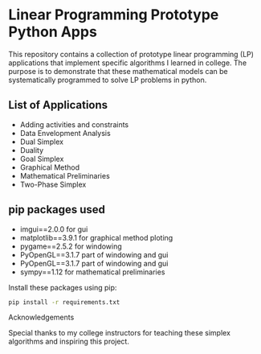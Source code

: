 # Linear Programming Prototype Python Apps

This repository contains a collection of prototype linear programming (LP) applications that implement specific algorithms I learned in college. The purpose is to demonstrate that these mathematical models can be systematically programmed to solve LP problems in python.

## List of Applications

- Adding activities and constraints
- Data Envelopment Analysis
- Dual Simplex
- Duality
- Goal Simplex
- Graphical Method
- Mathematical Preliminaries
- Two-Phase Simplex

## pip packages used
- imgui==2.0.0 for gui
- matplotlib==3.9.1 for graphical method ploting
- pygame==2.5.2 for windowing 
- PyOpenGL==3.1.7 part of windowing and gui
- PyOpenGL==3.1.7 part of windowing and gui
- sympy==1.12 for mathematical preliminaries

Install these packages using pip:
```bash
pip install -r requirements.txt
```

Acknowledgements

Special thanks to my college instructors for teaching these simplex algorithms and inspiring this project.

